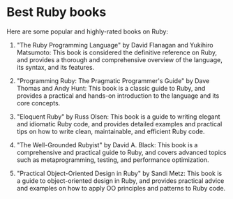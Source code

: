 # Best Ruby books

Here are some popular and highly-rated books on Ruby:

1.  "The Ruby Programming Language" by David Flanagan and Yukihiro Matsumoto: This book is considered the definitive reference on Ruby, and provides a thorough and comprehensive overview of the language, its syntax, and its features.
    
2.  "Programming Ruby: The Pragmatic Programmer's Guide" by Dave Thomas and Andy Hunt: This book is a classic guide to Ruby, and provides a practical and hands-on introduction to the language and its core concepts.
    
3.  "Eloquent Ruby" by Russ Olsen: This book is a guide to writing elegant and idiomatic Ruby code, and provides detailed examples and practical tips on how to write clean, maintainable, and efficient Ruby code.
    
4.  "The Well-Grounded Rubyist" by David A. Black: This book is a comprehensive and practical guide to Ruby, and covers advanced topics such as metaprogramming, testing, and performance optimization.
    
5.  "Practical Object-Oriented Design in Ruby" by Sandi Metz: This book is a guide to object-oriented design in Ruby, and provides practical advice and examples on how to apply OO principles and patterns to Ruby code.